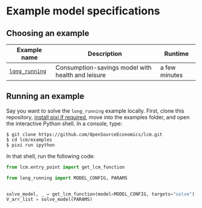 # Example model specifications

## Choosing an example

| Example name                        | Description                                       | Runtime       |
| ----------------------------------- | ------------------------------------------------- | ------------- |
| [`long_running`](./long_running.py) | Consumption-savings model with health and leisure | a few minutes |

## Running an example

Say you want to solve the `long_running` example locally. First, clone this repository,
[install pixi if required](https://pixi.sh/latest/#installation), move into the examples
folder, and open the interactive Python shell. In a console, type:

```console
$ git clone https://github.com/OpenSourceEconomics/lcm.git
$ cd lcm/examples
$ pixi run ipython
```

In that shell, run the following code:

```python
from lcm.entry_point import get_lcm_function

from long_running import MODEL_CONFIG, PARAMS


solve_model, _ = get_lcm_function(model=MODEL_CONFIG, targets="solve")
V_arr_list = solve_model(PARAMS)
```
